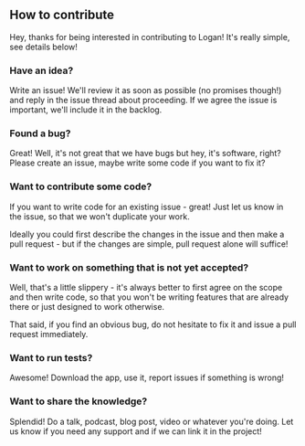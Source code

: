 ## How to contribute

Hey, thanks for being interested in contributing to Logan! It's really simple, see details below!

### Have an idea?

Write an issue! We'll review it as soon as possible (no promises though!) and reply in the issue thread about proceeding.
If we agree the issue is important, we'll include it in the backlog. 

### Found a bug?

Great! Well, it's not great that we have bugs but hey, it's software, right? Please create an issue, maybe write some code if you want to fix it?

### Want to contribute some code?

If you want to write code for an existing issue - great! Just let us know in the issue, so that we won't duplicate your work. 

Ideally you could first describe the changes in the issue and then make a pull request - but if the changes are simple, pull request alone will suffice!

### Want to work on something that is not yet accepted? 

Well, that's a little slippery - it's always better to first agree on the scope and then write code, so that you won't be writing features that are 
already there or just designed to work otherwise.

That said, if you find an obvious bug, do not hesitate to fix it and issue a pull request immediately.

### Want to run tests?

Awesome! Download the app, use it, report issues if something is wrong!

### Want to share the knowledge? 

Splendid! Do a talk, podcast, blog post, video or whatever you're doing. 
Let us know if you need any support and if we can link it in the project!
 
